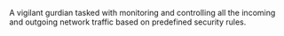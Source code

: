 A vigilant gurdian tasked with monitoring and controlling all the incoming and outgoing network traffic based on predefined security rules. 